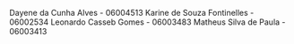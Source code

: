 Dayene da Cunha Alves - 06004513
Karine de Souza Fontinelles  - 06002534
Leonardo Casseb Gomes - 06003483
Matheus Silva de Paula - 06003413
